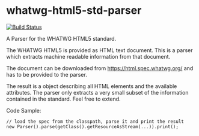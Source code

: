 whatwg-html5-std-parser
=======================

[![Build Status](https://travis-ci.org/ruediste/whatwg-html5-std-parser.svg)](https://travis-ci.org/ruediste/whatwg-html5-std-parser)

A Parser for the WHATWG HTML5 standard.

The WHATWG HTML5 is provided as HTML text document. This is a parser which extracts machine readable information from that document.

The document can be downloaded from <https://html.spec.whatwg.org/> and has to be provided to the parser.

The result is a object describing all HTML elements and the available attributes. The parser only extracts a very small subset of the information contained in the standard. Feel free to extend.

Code Sample:

    
    // load the spec from the classpath, parse it and print the result
    new Parser().parse(getClass().getResourceAsStream(...)).print();
    
    